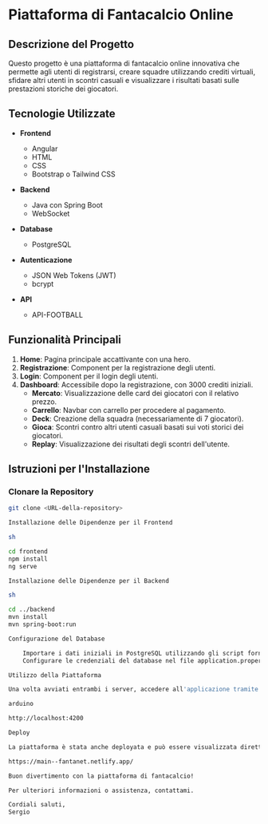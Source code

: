 # Piattaforma di Fantacalcio Online

## Descrizione del Progetto

Questo progetto è una piattaforma di fantacalcio online innovativa che permette agli utenti di registrarsi, creare squadre utilizzando crediti virtuali, sfidare altri utenti in scontri casuali e visualizzare i risultati basati sulle prestazioni storiche dei giocatori.

## Tecnologie Utilizzate

- **Frontend**
  - Angular
  - HTML
  - CSS
  - Bootstrap o Tailwind CSS

- **Backend**
  - Java con Spring Boot
  - WebSocket

- **Database**
  - PostgreSQL

- **Autenticazione**
  - JSON Web Tokens (JWT)
  - bcrypt

- **API**
  - API-FOOTBALL

## Funzionalità Principali

1. **Home**: Pagina principale accattivante con una hero.
2. **Registrazione**: Component per la registrazione degli utenti.
3. **Login**: Component per il login degli utenti.
4. **Dashboard**: Accessibile dopo la registrazione, con 3000 crediti iniziali.
   - **Mercato**: Visualizzazione delle card dei giocatori con il relativo prezzo.
   - **Carrello**: Navbar con carrello per procedere al pagamento.
   - **Deck**: Creazione della squadra (necessariamente di 7 giocatori).
   - **Gioca**: Scontri contro altri utenti casuali basati sui voti storici dei giocatori.
   - **Replay**: Visualizzazione dei risultati degli scontri dell'utente.

## Istruzioni per l'Installazione

### Clonare la Repository

```sh
git clone <URL-della-repository>

Installazione delle Dipendenze per il Frontend

sh

cd frontend
npm install
ng serve

Installazione delle Dipendenze per il Backend

sh

cd ../backend
mvn install
mvn spring-boot:run

Configurazione del Database

    Importare i dati iniziali in PostgreSQL utilizzando gli script forniti.
    Configurare le credenziali del database nel file application.properties.

Utilizzo della Piattaforma

Una volta avviati entrambi i server, accedere all'applicazione tramite il browser all'indirizzo:

arduino

http://localhost:4200

Deploy

La piattaforma è stata anche deployata e può essere visualizzata direttamente a questo link:

https://main--fantanet.netlify.app/

Buon divertimento con la piattaforma di fantacalcio!

Per ulteriori informazioni o assistenza, contattami.

Cordiali saluti,
Sergio
